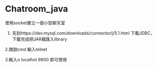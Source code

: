 # Chatroom_java
使用socket建立一個小型聊天室

  1. 先到https://dev.mysql.com/downloads/connector/j/5.1.html 下載JDBC，下載完成把JAR檔匯入library

  2.開啟cmd 輸入telnet

  3.輸入o localhot 9800 即可使用
